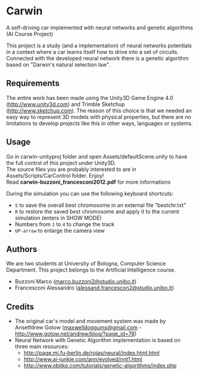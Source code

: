 Carwin
======

A self-driving car implemented with neural networks and genetic algorithms (AI Course Project)

This project is a study (and a implementation) of neural networks potentials in a context where a 
car learns itself how to drive into a set of circuits.
Connected with the developed neural network there is a genetic algorithm based on "Darwin's natural selection law".

Requirements
------------

The entire work has been made using the Unity3D Game Engine 4.0 (http://www.unity3d.com) and Trimble Sketchup (http://www.sketchup.com).
The reason of this choice is that we needed an easy way to represent 3D models with physical properties, but there are no 
limitations to develop projects like this in other ways, languages or systems.

Usage 
-----

Go in carwin-unityproj folder and open Assets/defaultScene.unity to have the full control of this project under Unity3D.  
The source files you are probably interested to are in Assets/Scripts/CarControl folder. Enjoy!  
Read __carwin-buzzoni_francesconi2012.pdf__ for more informations

During the simulation you can use the following keyboard shortcuts:
* `S` to save the overall best chromosome in an external file "bestchr.txt"
* `R` to restore the saved best chromosome and apply it to the current simulation (enters in SHOW MODE)
* Numbers from `1` to `4` to change the track
* `UP-arrow` to enlarge the camera view

Authors
-------

We are two students at University of Bologna, Computer Science Department. 
This project belongs to the Artificial Intelligence course.

* Buzzoni Marco (marco.buzzoni2@studio.unibo.it)
* Francesconi Alessandro (alessand.francescon2@studio.unibo.it)

Credits
-------

* The original car's model and movement system was made by  Ansetfdrew Gotow (maxwelldoggums@gmail.com - http://www.gotow.net/andrew/blog/?page_id=78)
* Neural Network with Genetic Algorithm implementation is based on three main resources:
	* http://page.mi.fu-berlin.de/rojas/neural/index.html.html
	* http://www.ai-junkie.com/ann/evolved/nnt1.html
	* http://www.obitko.com/tutorials/genetic-algorithms/index.php
